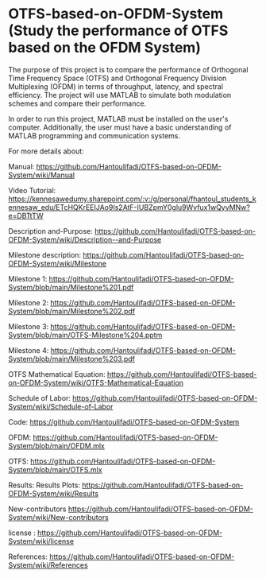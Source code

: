 # OTFS-based-on-OFDM-System (Study the performance of OTFS based on the OFDM System)
The purpose of this project is to compare the performance of Orthogonal Time Frequency Space (OTFS) and Orthogonal Frequency Division Multiplexing (OFDM) in terms of throughput, latency, and spectral efficiency. The project will use MATLAB to simulate both modulation schemes and compare their performance.

In order to run this project, MATLAB must be installed on the user's computer. Additionally, the user must have a basic understanding of MATLAB programming and communication systems.


For more details about:

Manual:                                       https://github.com/Hantoulifadi/OTFS-based-on-OFDM-System/wiki/Manual

Video Tutorial:                            https://kennesawedumy.sharepoint.com/:v:/g/personal/fhantoul_students_kennesaw_edu/ETcHQKrEEIJAo9Is2AtF-IUBZpmY0glu9Wvfux1wQyvMNw?e=DBTtTW

 Description and-Purpose:           https://github.com/Hantoulifadi/OTFS-based-on-OFDM-System/wiki/Description--and-Purpose

Milestone description:                https://github.com/Hantoulifadi/OTFS-based-on-OFDM-System/wiki/Milestone


Milestone 1: https://github.com/Hantoulifadi/OTFS-based-on-OFDM-System/blob/main/Milestone%201.pdf


Milestone 2: https://github.com/Hantoulifadi/OTFS-based-on-OFDM-System/blob/main/Milestone%202.pdf


Milestone 3: https://github.com/Hantoulifadi/OTFS-based-on-OFDM-System/blob/main/OTFS-Milestone%204.pptm


Milestone 4: https://github.com/Hantoulifadi/OTFS-based-on-OFDM-System/blob/main/Milestone%203.pdf

OTFS Mathematical Equation:   https://github.com/Hantoulifadi/OTFS-based-on-OFDM-System/wiki/OTFS-Mathematical-Equation


Schedule of Labor:                      https://github.com/Hantoulifadi/OTFS-based-on-OFDM-System/wiki/Schedule-of-Labor


Code:                                           https://github.com/Hantoulifadi/OTFS-based-on-OFDM-System


OFDM: https://github.com/Hantoulifadi/OTFS-based-on-OFDM-System/blob/main/OFDM.mlx


OTFS: https://github.com/Hantoulifadi/OTFS-based-on-OFDM-System/blob/main/OTFS.mlx


Results:                                        Results Plots: https://github.com/Hantoulifadi/OTFS-based-on-OFDM-System/wiki/Results


New-contributors                         https://github.com/Hantoulifadi/OTFS-based-on-OFDM-System/wiki/New-contributors


license :                                        https://github.com/Hantoulifadi/OTFS-based-on-OFDM-System/wiki/license


References:                                  https://github.com/Hantoulifadi/OTFS-based-on-OFDM-System/wiki/References









